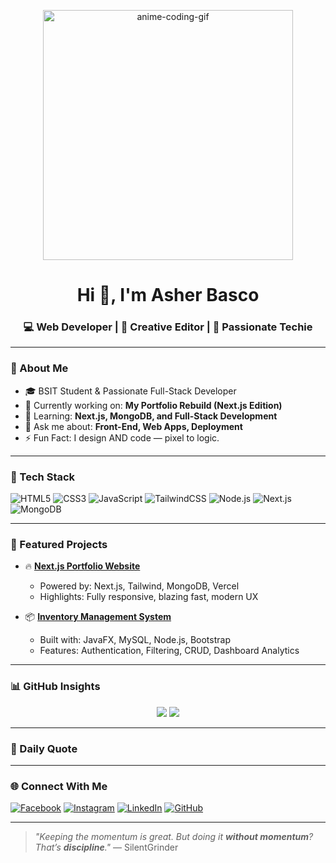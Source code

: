 <p align="center">
  <img src="https://raw.githubusercontent.com/Techie-Anime/Techie-Anime/main/code.gif" width="400" alt="anime-coding-gif">
</p>

<h1 align="center">Hi 👋, I'm Asher Basco</h1>
<h3 align="center">💻 Web Developer | 🎥 Creative Editor | 🚀 Passionate Techie</h3>

---

### 🚀 About Me

- 🎓 BSIT Student & Passionate Full-Stack Developer
- 🔭 Currently working on: **My Portfolio Rebuild (Next.js Edition)**
- 🌱 Learning: **Next.js, MongoDB, and Full-Stack Development**
- 💬 Ask me about: **Front-End, Web Apps, Deployment**
- ⚡ Fun Fact: I design AND code — pixel to logic.

---

### 🧰 Tech Stack

![HTML5](https://img.shields.io/badge/HTML5-E34F26?style=for-the-badge&logo=html5&logoColor=white)
![CSS3](https://img.shields.io/badge/CSS3-1572B6?style=for-the-badge&logo=css3&logoColor=white)
![JavaScript](https://img.shields.io/badge/JavaScript-F7DF1E?style=for-the-badge&logo=javascript&logoColor=black)
![TailwindCSS](https://img.shields.io/badge/TailwindCSS-38B2AC?style=for-the-badge&logo=tailwind-css&logoColor=white)
![Node.js](https://img.shields.io/badge/Node.js-339933?style=for-the-badge&logo=nodedotjs&logoColor=white)
![Next.js](https://img.shields.io/badge/Next.js-000?style=for-the-badge&logo=nextdotjs&logoColor=white)
![MongoDB](https://img.shields.io/badge/MongoDB-4EA94B?style=for-the-badge&logo=mongodb&logoColor=white)

---

### 📂 Featured Projects

- 🔥 [**Next.js Portfolio Website**](#)
  - Powered by: Next.js, Tailwind, MongoDB, Vercel
  - Highlights: Fully responsive, blazing fast, modern UX

- 📦 [**Inventory Management System**](#)
  - Built with: JavaFX, MySQL, Node.js, Bootstrap
  - Features: Authentication, Filtering, CRUD, Dashboard Analytics

---

### 📊 GitHub Insights

<p align="center">
  <img src="https://github-readme-stats.vercel.app/api?username=AsherTechs&show_icons=true&theme=tokyonight" />
  <img src="https://github-readme-streak-stats.herokuapp.com/?user=AsherTechs&theme=tokyonight" />
</p>

---

### 🔁 Daily Quote

<!--START_SECTION:quote-->
<!--END_SECTION:quote-->

---

### 🌐 Connect With Me

[![Facebook](https://img.shields.io/badge/Facebook-1877F2?style=for-the-badge&logo=facebook&logoColor=white)](https://facebook.com/DayDreameeerrr)
[![Instagram](https://img.shields.io/badge/Instagram-E4405F?style=for-the-badge&logo=instagram&logoColor=white)](https://instagram.com/_devasher_)
[![LinkedIn](https://img.shields.io/badge/LinkedIn-0A66C2?style=for-the-badge&logo=linkedin&logoColor=white)](https://linkedin.com/in/asher-basco-370bb828a)
[![GitHub](https://img.shields.io/badge/GitHub-171515?style=for-the-badge&logo=github&logoColor=white)](https://github.com/AsherTechs)

---

> _"Keeping the momentum is great. But doing it **without momentum**? That’s **discipline**."_ — SilentGrinder
